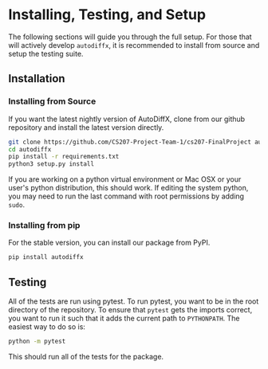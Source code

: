 # Installing, Testing, and Setup

The following sections will guide you through the full setup. For those that
will actively develop `autodiffx`, it is recommended to install from source
and setup the testing suite.

## Installation

### Installing from Source

If you want the latest nightly version of AutoDiffX, clone from our github
repository and install the latest version directly.

```bash
git clone https://github.com/CS207-Project-Team-1/cs207-FinalProject autodiffx
cd autodiffx
pip install -r requirements.txt
python3 setup.py install
```

If you are working on a python virtual environment or Mac OSX or your user's
python distribution, this should work. If editing the system python, you may
need to run the last command with root permissions by adding `sudo`.

### Installing from pip

For the stable version, you can install our package from PyPI.

```bash
pip install autodiffx
```

## Testing

All of the tests are run using pytest. To run pytest, you want to be in the
root directory of the repository. To ensure that `pytest` gets the imports
correct, you want to run it such that it adds the current path to `PYTHONPATH`.
The easiest way to do so is:

```bash
python -m pytest
```

This should run all of the tests for the package.
